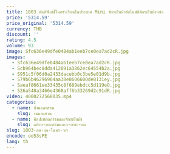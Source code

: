 ```yaml
---
title: 1803 มัลติฟังก์ชั่ในครัวเรือนในประเทศ Mini จักรเย็บผ้าอัตโนมัติจักรเย็บผ้าหนัง
price: '5314.59'
price_original: '5314.59'
currency: THB
discount: ''
rating: 4.5
volume: 93
image: Sfc636e49dfe0484ab1eeb7ce0ea7ad2cR.jpg
images:
  - Sfc636e49dfe0484ab1eeb7ce0ea7ad2cR.jpg
  - Scb964bec8dda412891a3862ec64554b2a.jpg
  - S951c5f06d0a2433dacebb0c3be5e01d9b.jpg
  - S79b6b46296964aa38e8606600de8131ey.jpg
  - Saeaf8661ee33435c8f689ebdcc5d119eO.jpg
  - S26a548a3466e4368aff6b33269d2c91dR.jpg
video: 4000272568035.mp4
categories:
  - name: บ้านและสวน
    slug: านและสวน
  - name: ศิลปะหัตถกรรมและจักรเย็บผ้า
    slug: ลปะห-ตถกรรมและจ-กรเย-บผ
slug: 1803-ลต-งก-ในคร-วเร
encode: oo53sPE
lang: th
---
```

  